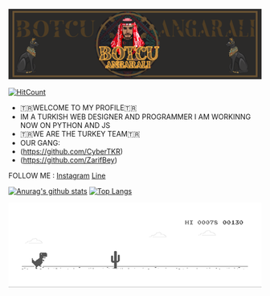![MastHead](https://raw.githubusercontent.com/botcuangarali/botcuangarali/master/mast.png)

[![HitCount](http://hits.dwyl.com/botcuangarali/botcuangarali.svg)](http://hits.dwyl.com/botcuangarali/botcuangarali)

- 🇹🇷WELCOME TO MY PROFILE🇹🇷
- IM A TURKISH WEB DESIGNER AND PROGRAMMER I AM WORKINNG NOW ON PYTHON AND JS
- 🇹🇷WE ARE THE TURKEY TEAM🇹🇷
- OUR GANG:
- (https://github.com/CyberTKR)
- (https://github.com/ZarifBey)

 FOLLOW ME : [Instagram](https://www.instagram.com/botcunz/) [Line](http://line.me/ti/p/~botcux1)

[![Anurag's github stats](https://github-readme-stats.vercel.app/api?username=botcuangarali)](https://www.instagram.com/botcunz/)
[![Top Langs](https://github-readme-stats.vercel.app/api/top-langs/?username=anuraghazra&layout=compact)](https://www.instagram.com/botcunz/)
<!--

**botcuangarali/botcuangarali** is a ✨ _special_ ✨ repository because its `README.md` (this file) appears on your GitHub profile.

Here are some ideas to get you started:

- 🔭 I’m currently working on ...
- 🌱 I’m currently learning ...
- 👯 I’m looking to collaborate on ...
- 🤔 I’m looking for help with ...
- 💬 Ask me about ...
- 📫 How to reach me: ...
- 😄 Pronouns: ...
- ⚡ Fun fact: ...
-->

![Dino](https://raw.githubusercontent.com/botcuangarali/botcuangarali/master/dino.gif)
